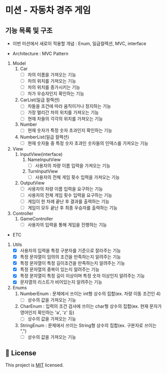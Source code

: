 # 미션 - 자동차 경주 게임

## 기능 목록 및 구조

- 이번 미션에서 새로이 적용할 개념 : Enum, 일급컬렉션, MVC, interface

- Architecture : MVC Pattern

1. Model
   1. Car
      - [ ] 차의 이름을 가져오는 기능 
      - [ ] 차의 위치를 가져오는 기능 
      - [ ] 차의 위치를 증가시키는 기능 
      - [ ] 차가 우승자인지 확인하는 기능
   2. CarList(일급 컬렉션)
      - [ ] 차들을 조건에 따라 움직이거나 정지하는 기능 
      - [ ] 가장 멀리간 차의 위치를 가져오는 기능 
      - [ ] 현재 차들의 각각의 위치를 가져오는 기능
   3. Number
      - [ ] 현재 숫자가 특정 숫자 초과인지 확인하는 기능
   4. NumberList(일급 컬렉션)
      - [ ] 현재 숫자들 중 특정 숫자 초과인 숫자들의 인덱스를 가져오는 기능

2. View
   1. InputView(interface)
      1. NameInputView
         - [ ] 사용자의 차량 이름 입력을 가져오는 기능
      2. TurnInputView
         - [ ] 사용자의 전체 게임 횟수 입력을 가져오는 기능
   2. OutputView
      - [ ] 사용자의 차량 이름 입력을 요구하는 기능 
      - [ ] 사용자의 전체 게임 횟수 입력을 요구하는 기능 
      - [ ] 게임이 한 차례 끝난 후 결과를 출력하는 기능 
      - [ ] 게임이 모두 끝난 후 최종 우승자를 출력하는 기능

3. Controller
   1. GameController
      - [ ] 사용자의 입력을 통해 게임을 진행하는 기능

- ETC

1. Utils
   - [X] 사용자의 입력을 특정 구분자를 기준으로 잘라주는 기능
   - [X] 특정 문자열이 임의의 조건을 만족하는지 알려주는 기능
   - [X] 특정 문자열이 특정 길이조건을 만족하는지 알려주는 기능
   - [X] 특정 문자열의 중복이 있는지 알려주는 기능
   - [X] 특정 문자열이 특정 길이 이상이며 특정 숫자 이상인지 알려주는 기능
   - [X] 문자열의 리스트가 비어있는지 알려주는 기능
   
2. Enums
   1. NumberEnum : 문제에서 쓰이는 int형 상수의 집합(ex. 차량 이동 조건인 4)
      - [ ] 상수의 값을 가져오는 기능
   2. CharEnum : 입력의 조건 검사에 쓰이는 char형 상수의 집합(ex. 현재 문자가 영어인지 확인하는 'a', 'z' 등)
      - [ ] 상수의 값을 가져오는 기능 
   3. StringEnum : 문제에서 쓰이는 String형 상수의 집합(ex. 구분자로 쓰이는 ",")
      - [ ] 상수의 값을 가져오는 기능
   
## 📝 License

This project is [MIT](https://github.com/woowacourse/java-racingcar-precourse/blob/master/LICENSE) licensed.
